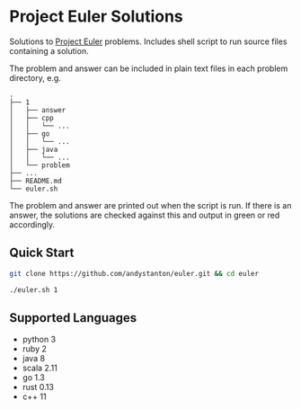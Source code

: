 # Project Euler Solutions

Solutions to [Project Euler](https://projecteuler.net) problems. Includes shell script to run source files containing a solution.

The problem and answer can be included in plain text files in each problem directory, e.g.

```
.
├── 1
│   ├── answer
│   ├── cpp
│   │   └── ...
│   ├── go
│   │   └── ...
│   ├── java
│   │   └── ...
│   └── problem
├── ...
├── README.md
└── euler.sh
```

The problem and answer are printed out when the script is run. If there is an answer, the solutions are checked against this and output in green or red accordingly.

## Quick Start

```sh
git clone https://github.com/andystanton/euler.git && cd euler

./euler.sh 1
```

## Supported Languages

 * python 3
 * ruby 2
 * java 8
 * scala 2.11
 * go 1.3
 * rust 0.13
 * c++ 11
